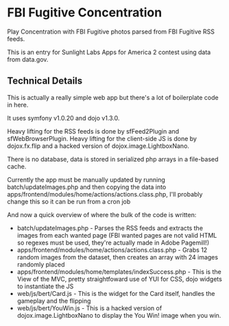 # FBI Fugitive Concentration

Play Concentration with FBI Fugitive photos parsed from FBI Fugitive RSS feeds.

This is an entry for Sunlight Labs Apps for America 2 contest using data from data.gov.

## Technical Details

This is actually a really simple web app but there's a lot of boilerplate code in here.

It uses symfony v1.0.20 and dojo v1.3.0.

Heavy lifting for the RSS feeds is done by sfFeed2Plugin and sfWebBrowserPlugin.
Heavy lifting for the client-side JS is done by dojox.fx.flip and a hacked version of dojox.image.LightboxNano.

There is no database, data is stored in serialized php arrays in a file-based cache.

Currently the app must be manually updated by running batch/updateImages.php and then copying the data into apps/frontend/modules/home/actions/actions.class.php, I'll probably change this so it can 
be run from a cron job

And now a quick overview of where the bulk of the code is written:
-  batch/updateImages.php - Parses the RSS feeds and extracts the images from each wanted page (FBI wanted pages are not valid HTML so regexes must be used, they're actually made in Adobe Pagemill!)
-  apps/frontend/modules/home/actions/actions.class.php - Grabs 12 random images from the dataset, then creates an array with 24 images randomly placed
-  apps/frontend/modules/home/templates/indexSuccess.php - This is the View of the MVC, pretty straightfoward use of YUI for CSS, dojo widgets to instantiate the JS
-  web/js/bert/Card.js - This is the widget for the Card itself, handles the gameplay and the flipping
-  web/js/bert/YouWin.js - This is a hacked version of dojox.image.LightboxNano to display the You Win! image when you win.
